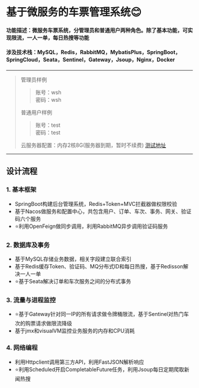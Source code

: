 # 基于微服务的车票管理系统:blush:
#### 功能描述：微服务车票系统，分管理员和普通用户两种角色。除了基本功能，可实现限流，一人一单，每日热搜等功能  
#### 涉及技术栈：MySQL，Redis，RabbitMQ，MybatisPlus，SpringBoot，SpringCloud，Seata，Sentinel，Gateway，Jsoup，Nginx，Docker  
***
>管理员样例
>> 账号：wsh  
>> 密码：wsh
>> 
>普通用户样例  
>> 账号：test  
>> 密码：test
>> 
>云服务器配置：内存2核8G(服务器到期，暂时不续费)
>[测试地址](http://123.207.210.137/)    
***
## 设计流程
### 1. 基本框架
+ SpringBoot构建后台管理系统，Redis+Token+MVC拦截器做权限校验
+ 基于Nacos做服务和配置中心，共包含用户、订单、车次、事务、网关、验证码六个服务
+ :star:利用OpenFeign做同步调用，利用RabbitMQ异步调用验证码服务
### 2. 数据库及事务
+ 基于MySQL存储业务数据，相关字段建立联合索引
+ 基于Redis缓存Token、验证码、MQ分布式ID和每日热搜，基于Redisson解决一人一单
+ :star:基于Seata解决订单和车次服务之间的分布式事务
### 3. 流量与进程监控
+ :star:基于Gateway针对同一IP的所有请求做令牌桶限流，基于Sentinel对热门车次的购票请求做限流降级
+ 基于jmx和visualVM监控业务服务的内存和CPU消耗
### 4. 网络编程
+ 利用Httpclient调用第三方API，利用FastJSON解析响应
+ :star:利用Scheduled开启CompletableFuture任务，利用Jsoup每日定期爬取新闻热搜
